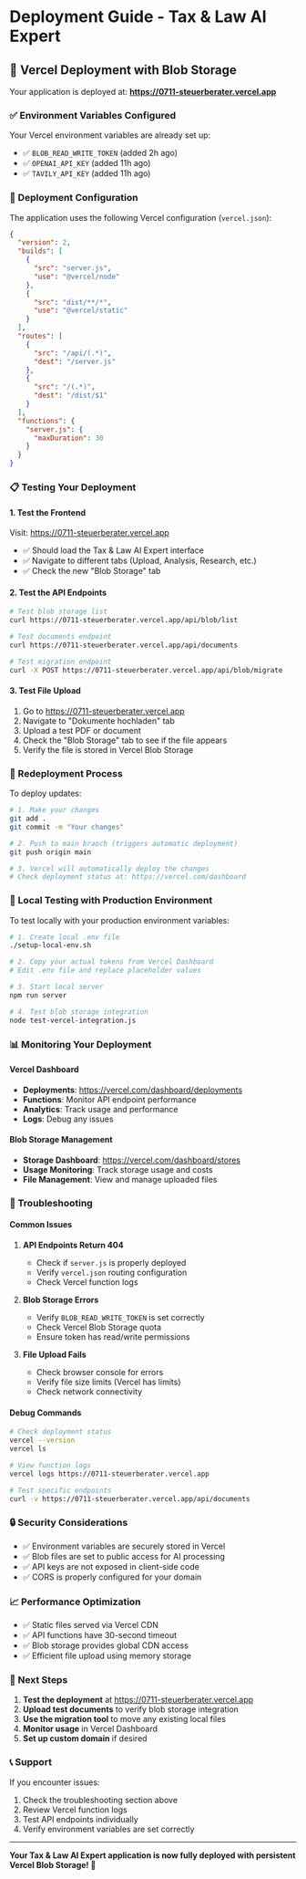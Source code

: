 # Deployment Guide - Tax & Law AI Expert

## 🚀 Vercel Deployment with Blob Storage

Your application is deployed at: **https://0711-steuerberater.vercel.app**

### ✅ Environment Variables Configured

Your Vercel environment variables are already set up:
- ✅ `BLOB_READ_WRITE_TOKEN` (added 2h ago)
- ✅ `OPENAI_API_KEY` (added 11h ago)  
- ✅ `TAVILY_API_KEY` (added 11h ago)

### 🔧 Deployment Configuration

The application uses the following Vercel configuration (`vercel.json`):

```json
{
  "version": 2,
  "builds": [
    {
      "src": "server.js",
      "use": "@vercel/node"
    },
    {
      "src": "dist/**/*",
      "use": "@vercel/static"
    }
  ],
  "routes": [
    {
      "src": "/api/(.*)",
      "dest": "/server.js"
    },
    {
      "src": "/(.*)",
      "dest": "/dist/$1"
    }
  ],
  "functions": {
    "server.js": {
      "maxDuration": 30
    }
  }
}
```

### 📋 Testing Your Deployment

#### 1. Test the Frontend
Visit: https://0711-steuerberater.vercel.app
- ✅ Should load the Tax & Law AI Expert interface
- ✅ Navigate to different tabs (Upload, Analysis, Research, etc.)
- ✅ Check the new "Blob Storage" tab

#### 2. Test the API Endpoints
```bash
# Test blob storage list
curl https://0711-steuerberater.vercel.app/api/blob/list

# Test documents endpoint
curl https://0711-steuerberater.vercel.app/api/documents

# Test migration endpoint
curl -X POST https://0711-steuerberater.vercel.app/api/blob/migrate
```

#### 3. Test File Upload
1. Go to https://0711-steuerberater.vercel.app
2. Navigate to "Dokumente hochladen" tab
3. Upload a test PDF or document
4. Check the "Blob Storage" tab to see if the file appears
5. Verify the file is stored in Vercel Blob Storage

### 🔄 Redeployment Process

To deploy updates:

```bash
# 1. Make your changes
git add .
git commit -m "Your changes"

# 2. Push to main branch (triggers automatic deployment)
git push origin main

# 3. Vercel will automatically deploy the changes
# Check deployment status at: https://vercel.com/dashboard
```

### 🧪 Local Testing with Production Environment

To test locally with your production environment variables:

```bash
# 1. Create local .env file
./setup-local-env.sh

# 2. Copy your actual tokens from Vercel Dashboard
# Edit .env file and replace placeholder values

# 3. Start local server
npm run server

# 4. Test blob storage integration
node test-vercel-integration.js
```

### 📊 Monitoring Your Deployment

#### Vercel Dashboard
- **Deployments**: https://vercel.com/dashboard/deployments
- **Functions**: Monitor API endpoint performance
- **Analytics**: Track usage and performance
- **Logs**: Debug any issues

#### Blob Storage Management
- **Storage Dashboard**: https://vercel.com/dashboard/stores
- **Usage Monitoring**: Track storage usage and costs
- **File Management**: View and manage uploaded files

### 🐛 Troubleshooting

#### Common Issues

1. **API Endpoints Return 404**
   - Check if `server.js` is properly deployed
   - Verify `vercel.json` routing configuration
   - Check Vercel function logs

2. **Blob Storage Errors**
   - Verify `BLOB_READ_WRITE_TOKEN` is set correctly
   - Check Vercel Blob Storage quota
   - Ensure token has read/write permissions

3. **File Upload Fails**
   - Check browser console for errors
   - Verify file size limits (Vercel has limits)
   - Check network connectivity

#### Debug Commands

```bash
# Check deployment status
vercel --version
vercel ls

# View function logs
vercel logs https://0711-steuerberater.vercel.app

# Test specific endpoints
curl -v https://0711-steuerberater.vercel.app/api/documents
```

### 🔒 Security Considerations

- ✅ Environment variables are securely stored in Vercel
- ✅ Blob files are set to public access for AI processing
- ✅ API keys are not exposed in client-side code
- ✅ CORS is properly configured for your domain

### 📈 Performance Optimization

- ✅ Static files served via Vercel CDN
- ✅ API functions have 30-second timeout
- ✅ Blob storage provides global CDN access
- ✅ Efficient file upload using memory storage

### 🎯 Next Steps

1. **Test the deployment** at https://0711-steuerberater.vercel.app
2. **Upload test documents** to verify blob storage integration
3. **Use the migration tool** to move any existing local files
4. **Monitor usage** in Vercel Dashboard
5. **Set up custom domain** if desired

### 📞 Support

If you encounter issues:
1. Check the troubleshooting section above
2. Review Vercel function logs
3. Test API endpoints individually
4. Verify environment variables are set correctly

---

**Your Tax & Law AI Expert application is now fully deployed with persistent Vercel Blob Storage! 🎉**